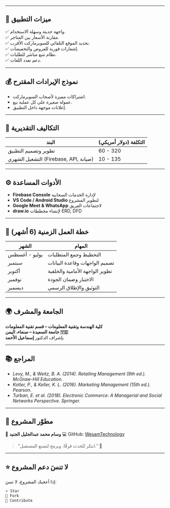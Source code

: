 
---

## 🧾 ميزات التطبيق
✅ واجهة حديثة وسهلة الاستخدام.  
✅ مقارنة الأسعار بين المتاجر.  
✅ تحديد الموقع التلقائي للسوبرماركت الأقرب.  
✅ إشعارات فورية للعروض والتخفيضات.  
✅ نظام تتبع مباشر للطلبات.  
✅ دعم تعدد اللغات.

---

## 💰 نموذج الإيرادات المقترح
- اشتراكات مميزة لأصحاب السوبرماركت.
- عمولة صغيرة على كل عملية بيع.
- إعلانات موجهة داخل التطبيق.

---

## 🧮 التكاليف التقديرية
| البند | التكلفة (دولار أمريكي) |
|-------|-----------------------|
| تطوير وتصميم التطبيق | 60 - 320 |
| التشغيل الشهري (Firebase, API, صيانة) | 10 - 135 |

---

## ⚙️ الأدوات المساعدة
- **Firebase Console** لإدارة الخدمات السحابية
- **VS Code / Android Studio** لتطوير المشروع
- **Google Meet & WhatsApp** لاجتماعات الفريق
- **draw.io** لإنشاء مخططات ERD, DFD

---

## 🧭 خطة العمل الزمنية (6 أشهر)
| الشهر | المهام |
|--------|---------|
| يوليو - أغسطس | التخطيط وجمع المتطلبات |
| سبتمبر | تصميم الواجهات وقاعدة البيانات |
| أكتوبر | تطوير الواجهة الأمامية والخلفية |
| نوفمبر | الاختبار وضمان الجودة |
| ديسمبر | التوثيق والإطلاق الرسمي |

---

## 🌍 الجامعة والمشرف
**كلية الهندسة وتقنية المعلومات – قسم تقنية المعلومات**  
**جامعة السعيدة – صنعاء، اليمن 🇾🇪**  
بإشراف الدكتور **إسماعيل الأحمد**

---

## 📚 المراجع
- *Levy, M., & Weitz, B. A. (2014). Retailing Management (9th ed.). McGraw-Hill Education.*
- *Kotler, P., & Keller, K. L. (2016). Marketing Management (15th ed.). Pearson.*
- *Turban, E. et al. (2018). Electronic Commerce: A Managerial and Social Networks Perspective. Springer.*

---

## 🧠 مطوّر المشروع
👤 **وسام محمد عبدالجليل الجنيد**
💻 GitHub: [WesamTechnology](https://github.com/WesamTechnology)

> "ابتكر لتُحدث فرقًا، وبرمج لتصنع المستقبل." 🚀

---

## ⭐ لا تنسَ دعم المشروع
إذا أعجبك المشروع، لا تنسَ:
```bash
⭐ Star
🍴 Fork
🐞 Contribute

